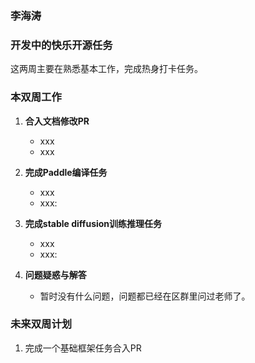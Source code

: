 ### 李海涛

### 开发中的快乐开源任务

这两周主要在熟悉基本工作，完成热身打卡任务。

### 本双周工作

1. **合入文档修改PR**

   - xxx
   - xxx

2. **完成Paddle编译任务**

   - xxx
   - xxx:

3. **完成stable diffusion训练推理任务**

   - xxx
   - xxx:

3. **问题疑惑与解答**

   - 暂时没有什么问题，问题都已经在区群里问过老师了。


### 未来双周计划

1. 完成一个基础框架任务合入PR

